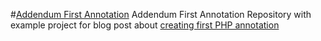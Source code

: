 #[Addendum First Annotation](https://maslosoft.com/blog/2017/03/27/creating-your-first-php-annotation-with-addendum/)
Addendum First Annotation Repository with example project for
blog post about [creating first PHP annotation](https://maslosoft.com/blog/2017/03/27/creating-your-first-php-annotation-with-addendum/)